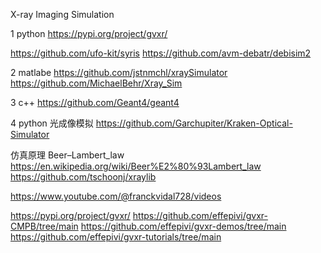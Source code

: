 X-ray Imaging Simulation

1 python
https://pypi.org/project/gvxr/

https://github.com/ufo-kit/syris
https://github.com/avm-debatr/debisim2

2 matlabe
https://github.com/jstnmchl/xraySimulator
https://github.com/MichaelBehr/Xray_Sim


3 c++
https://github.com/Geant4/geant4

4 python 光成像模拟
https://github.com/Garchupiter/Kraken-Optical-Simulator


仿真原理
Beer–Lambert_law    https://en.wikipedia.org/wiki/Beer%E2%80%93Lambert_law
                    https://github.com/tschoonj/xraylib

https://www.youtube.com/@franckvidal728/videos

https://pypi.org/project/gvxr/
https://github.com/effepivi/gvxr-CMPB/tree/main
https://github.com/effepivi/gvxr-demos/tree/main
https://github.com/effepivi/gvxr-tutorials/tree/main